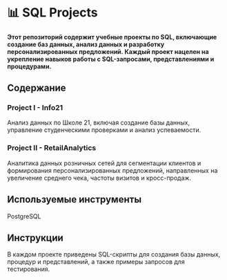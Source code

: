 # 📊 SQL Projects

#### Этот репозиторий содержит учебные проекты по SQL, включающие создание баз данных, анализ данных и разработку персонализированных предложений. Каждый проект нацелен на укрепление навыков работы с SQL-запросами, представлениями и процедурами.

## Содержание
### Project I - Info21
Анализ данных по Школе 21, включая создание базы данных, управление студенческими проверками и анализ успеваемости.

### Project II - RetailAnalytics
Аналитика данных розничных сетей для сегментации клиентов и формирования персонализированных предложений, направленных на увеличение среднего чека, частоты визитов и кросс-продаж.

## Используемые инструменты
PostgreSQL

## Инструкции
В каждом проекте приведены SQL-скрипты для создания базы данных, процедур и представлений, а также примеры запросов для тестирования.

